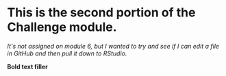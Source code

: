 # This is the second portion of the Challenge module. 

*It's not assigned on module 6, but I wanted to try and see if I can edit a file in GitHub and then pull it down to RStudio.*

**Bold text filler**
